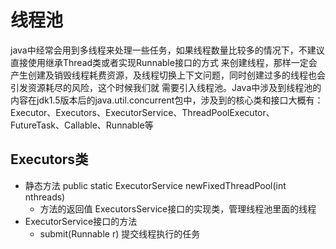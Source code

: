 # 线程池
java中经常会用到多线程来处理一些任务，如果线程数量比较多的情况下，不建议直接使用继承Thread类或者实现Runnable接口的方式
来创建线程，那样一定会产生创建及销毁线程耗费资源，及线程切换上下文问题，同时创建过多的线程也会引发资源耗尽的风险，这个时候我们就
需要引入线程池。Java中涉及到线程池的内容在jdk1.5版本后的java.util.concurrent包中，涉及到的核心类和接口大概有：
Executor、Executors、ExecutorService、ThreadPoolExecutor、FutureTask、Callable、Runnable等

## Executors类
* 静态方法 public static ExecutorService newFixedThreadPool(int nthreads)
    * 方法的返回值 ExecutorsService接口的实现类，管理线程池里面的线程
* ExecutorService接口的方法
    * submit(Runnable r) 提交线程执行的任务


